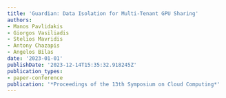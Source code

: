 ```yaml
---
title: 'Guardian: Data Isolation for Multi-Tenant GPU Sharing'
authors:
- Manos Pavlidakis
- Giorgos Vasiliadis
- Stelios Mavridis
- Antony Chazapis
- Angelos Bilas
date: '2023-01-01'
publishDate: '2023-12-14T15:35:32.918245Z'
publication_types:
- paper-conference
publication: '*Proceedings of the 13th Symposium on Cloud Computing*'
---
```

